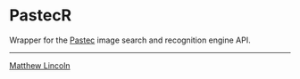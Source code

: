 PastecR
=======

Wrapper for the [Pastec](http://pastec.io/) image search and recognition engine API.

---
[Matthew Lincoln](http://matthewlincoln.net)
